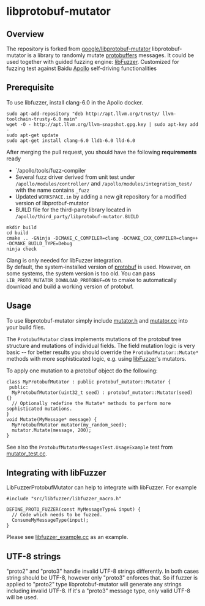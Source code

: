 # libprotobuf-mutator

## Overview
The repository is forked from [google/libprotobuf-mutator](https://github.com/google/libprotobuf-mutator) 
libprotobuf-mutator is a library to randomly mutate [protobuffers](https://github.com/google/protobuf) messages. 
It could be used together with guided fuzzing engine: [libFuzzer](http://libfuzzer.info). 
Customized for fuzzing test against Baidu [Apollo](https://github.com/ApolloAuto/apollo) self-driving functionalities
## Prerequisite

To use libfuzzer, install clang-6.0 in the Apollo docker. 

```
sudo apt-add-repository "deb http://apt.llvm.org/trusty/ llvm-toolchain-trusty-6.0 main"
wget -O - http://apt.llvm.org/llvm-snapshot.gpg.key | sudo apt-key add -
sudo apt-get update
sudo apt-get install clang-6.0 lldb-6.0 lld-6.0
```

After merging the pull request, you should have the following **requirements** ready
* `/apollo/tools/fuzz-compiler
* Several fuzz driver derived from unit test under `/apollo/modules/controller/` and `/apollo/modules/integration_test/` with the name contains `_fuzz`
* Updated `WORKSPACE.in` by adding a new git repository for a modified version of libprotbuf-mutator
* BUILD file for the third-party library located in `/apollo/third_party/libprotobuf-mutator.BUILD`
```
mkdir build
cd build
cmake .. -GNinja -DCMAKE_C_COMPILER=clang -DCMAKE_CXX_COMPILER=clang++ -DCMAKE_BUILD_TYPE=Debug
ninja check
```
Clang is only needed for libFuzzer integration. <BR>
By default, the system-installed version of
[protobuf](https://github.com/google/protobuf) is used.  However, on some
systems, the system version is too old.  You can pass
`LIB_PROTO_MUTATOR_DOWNLOAD_PROTOBUF=ON` to cmake to automatically download and
build a working version of protobuf.

## Usage

To use libprotobuf-mutator simply include
[mutator.h](/src/mutator.h) and
[mutator.cc](/src/mutator.cc) into your build files.

The `ProtobufMutator` class implements mutations of the protobuf
tree structure and mutations of individual fields.
The field mutation logic is very basic --
for better results you should override the `ProtobufMutator::Mutate*`
methods with more sophisticated logic, e.g.
using [libFuzzer](http://libfuzzer.info)'s mutators.

To apply one mutation to a protobuf object do the following:

```
class MyProtobufMutator : public protobuf_mutator::Mutator {
 public:
  MyProtobufMutator(uint32_t seed) : protobuf_mutator::Mutator(seed) {}
  // Optionally redefine the Mutate* methods to perform more sophisticated mutations.
}
void Mutate(MyMessage* message) {
  MyProtobufMutator mutator(my_random_seed);
  mutator.Mutate(message, 200);
}
```

See also the `ProtobufMutatorMessagesTest.UsageExample` test from
[mutator_test.cc](/src/mutator_test.cc).

## Integrating with libFuzzer
LibFuzzerProtobufMutator can help to integrate with libFuzzer. For example 

```
#include "src/libfuzzer/libfuzzer_macro.h"

DEFINE_PROTO_FUZZER(const MyMessageType& input) {
  // Code which needs to be fuzzed.
  ConsumeMyMessageType(input);
}
```

Please see [libfuzzer_example.cc](/examples/libfuzzer/libfuzzer_example.cc) as an example.

## UTF-8 strings
"proto2" and "proto3" handle invalid UTF-8 strings differently. In both cases
string should be UTF-8, however only "proto3" enforces that. So if fuzzer is
applied to "proto2" type libprotobuf-mutator will generate any strings including
invalid UTF-8. If it's a "proto3" message type, only valid UTF-8 will be used.
